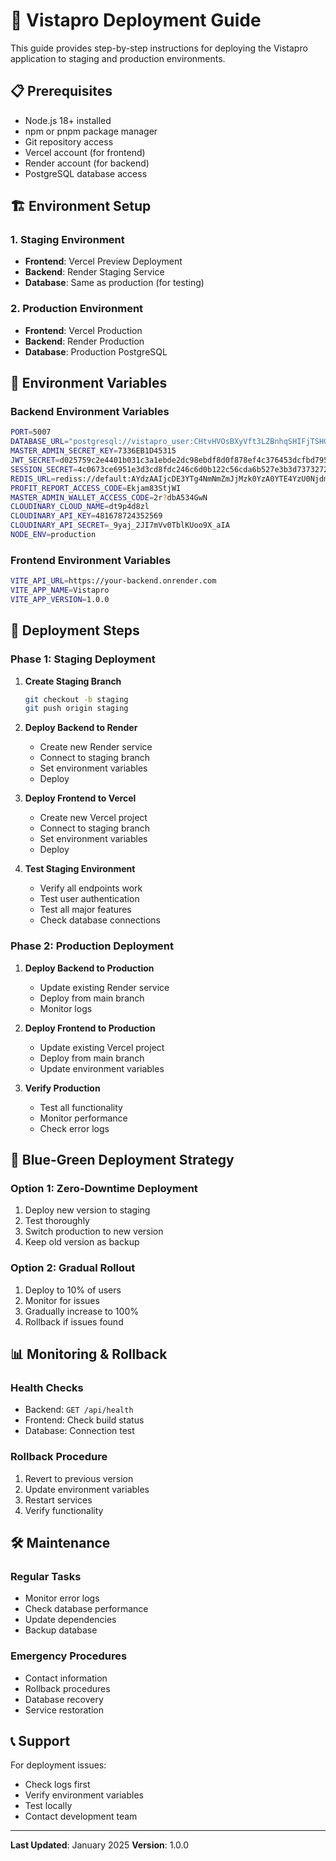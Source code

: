 # 🚀 Vistapro Deployment Guide

This guide provides step-by-step instructions for deploying the Vistapro application to staging and production environments.

## 📋 Prerequisites

- Node.js 18+ installed
- npm or pnpm package manager
- Git repository access
- Vercel account (for frontend)
- Render account (for backend)
- PostgreSQL database access

## 🏗️ Environment Setup

### 1. Staging Environment
- **Frontend**: Vercel Preview Deployment
- **Backend**: Render Staging Service
- **Database**: Same as production (for testing)

### 2. Production Environment
- **Frontend**: Vercel Production
- **Backend**: Render Production
- **Database**: Production PostgreSQL

## 🔧 Environment Variables

### Backend Environment Variables
```bash
PORT=5007
DATABASE_URL="postgresql://vistapro_user:CHtvHVOsBXyVft3LZBnhqSHIFjTSHGem@dpg-d0stpo15pdvs7392u0j0-a.oregon-postgres.render.com/vistapro_qotw?sslmode=require"
MASTER_ADMIN_SECRET_KEY=7336EB1D45315
JWT_SECRET=d025759c2e4401b031c3a1ebde2dc98ebdf8d0f878ef4c376453dcfbd7955536
SESSION_SECRET=4c0673ce6951e3d3cd8fdc246c6d0b122c56cda6b527e3b3d73732725baa6e42
REDIS_URL=rediss://default:AYdzAAIjcDE3YTg4NmNmZmJjMzk0YzA0YTE4YzU0NjdmYTM4YzUyM3AxMA@super-sturgeon-34675.upstash.io:6379
PROFIT_REPORT_ACCESS_CODE=Ekjam83StjWI
MASTER_ADMIN_WALLET_ACCESS_CODE=2r?dbA534GwN
CLOUDINARY_CLOUD_NAME=dt9p4d8zl
CLOUDINARY_API_KEY=481678724352569
CLOUDINARY_API_SECRET=_9yaj_2JI7mVv0TblKUoo9X_aIA
NODE_ENV=production
```

### Frontend Environment Variables
```bash
VITE_API_URL=https://your-backend.onrender.com
VITE_APP_NAME=Vistapro
VITE_APP_VERSION=1.0.0
```

## 🚀 Deployment Steps

### Phase 1: Staging Deployment

1. **Create Staging Branch**
   ```bash
   git checkout -b staging
   git push origin staging
   ```

2. **Deploy Backend to Render**
   - Create new Render service
   - Connect to staging branch
   - Set environment variables
   - Deploy

3. **Deploy Frontend to Vercel**
   - Create new Vercel project
   - Connect to staging branch
   - Set environment variables
   - Deploy

4. **Test Staging Environment**
   - Verify all endpoints work
   - Test user authentication
   - Test all major features
   - Check database connections

### Phase 2: Production Deployment

1. **Deploy Backend to Production**
   - Update existing Render service
   - Deploy from main branch
   - Monitor logs

2. **Deploy Frontend to Production**
   - Update existing Vercel project
   - Deploy from main branch
   - Update environment variables

3. **Verify Production**
   - Test all functionality
   - Monitor performance
   - Check error logs

## 🔄 Blue-Green Deployment Strategy

### Option 1: Zero-Downtime Deployment
1. Deploy new version to staging
2. Test thoroughly
3. Switch production to new version
4. Keep old version as backup

### Option 2: Gradual Rollout
1. Deploy to 10% of users
2. Monitor for issues
3. Gradually increase to 100%
4. Rollback if issues found

## 📊 Monitoring & Rollback

### Health Checks
- Backend: `GET /api/health`
- Frontend: Check build status
- Database: Connection test

### Rollback Procedure
1. Revert to previous version
2. Update environment variables
3. Restart services
4. Verify functionality

## 🛠️ Maintenance

### Regular Tasks
- Monitor error logs
- Check database performance
- Update dependencies
- Backup database

### Emergency Procedures
- Contact information
- Rollback procedures
- Database recovery
- Service restoration

## 📞 Support

For deployment issues:
- Check logs first
- Verify environment variables
- Test locally
- Contact development team

---

**Last Updated**: January 2025
**Version**: 1.0.0
